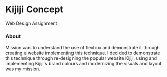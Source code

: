 # Kijiji Concept
Web Design Assignment
<h3>About</h3>
Mission was to understand the use of flexbox and demonstrate it through creating a website implementing this technique. I decided to demonstrate this technique through re-designing the popular website Kijiji, using and implementing Kijiji's brand colours and modernizing the visuals and layout was my mission. 
